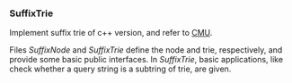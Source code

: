 ### SuffixTrie

Implement suffix trie of c++ version, and refer to [CMU](https://www.cs.cmu.edu/~ckingsf/bioinfo-lectures/suffixtrees.pdf).

Files _SuffixNode_ and _SuffixTrie_ define the node and trie, respectively, and provide some basic public interfaces. In _SuffixTrie_, basic applications, like check whether a query string is a subtring of trie, are given.
